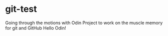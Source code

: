 # git-test

Going through the motions with Odin Project to work on the muscle memory for git and GitHub
Hello Odin!

